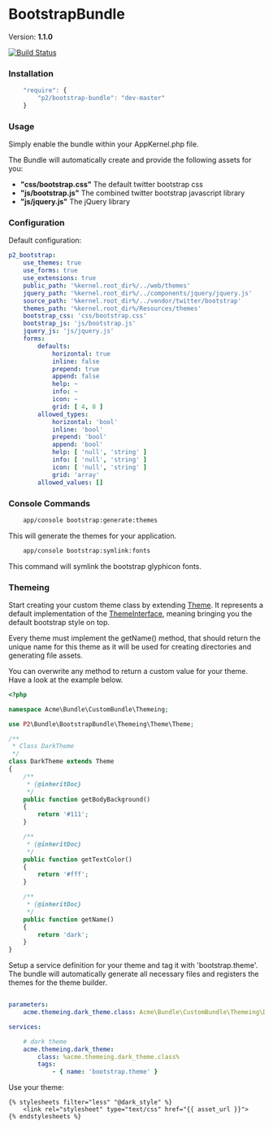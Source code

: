 BootstrapBundle
===============

Version: **1.1.0**

[![Build Status](https://travis-ci.org/phillies2k/bootstrap-bundle.png?branch=master)](https://travis-ci.org/phillies2k/bootstrap-bundle)

### Installation

```javascript
    "require": {
        "p2/bootstrap-bundle": "dev-master"
    }
```

### Usage

Simply enable the bundle within your AppKernel.php file.

The Bundle will automatically create and provide the following assets for you:
* **"css/bootstrap.css"**
  The default twitter bootstrap css
* **"js/bootstrap.js"**
  The combined twitter bootstrap javascript library
* **"js/jquery.js"**
  The jQuery library


### Configuration

Default configuration:
```yaml
p2_bootstrap:
    use_themes: true
    use_forms: true
    use_extensions: true
    public_path: '%kernel.root_dir%/../web/themes'
    jquery_path: '%kernel.root_dir%/../components/jquery/jquery.js'
    source_path: '%kernel.root_dir%/../vendor/twitter/bootstrap'
    themes_path: '%kernel.root_dir%/Resources/themes'
    bootstrap_css: 'css/bootstrap.css'
    bootstrap_js: 'js/bootstrap.js'
    jquery_js: 'js/jquery.js'
    forms:
        defaults:
            horizontal: true
            inline: false
            prepend: true
            append: false
            help: ~
            info: ~
            icon: ~
            grid: [ 4, 8 ]
        allowed_types:
            horizontal: 'bool'
            inline: 'bool'
            prepend: 'bool'
            append: 'bool'
            help: [ 'null', 'string' ]
            info: [ 'null', 'string' ]
            icon: [ 'null', 'string' ]
            grid: 'array'
        allowed_values: []
```

### Console Commands

```bash
    app/console bootstrap:generate:themes
```
This will generate the themes for your application.

```bash
    app/console bootstrap:symlink:fonts
```
This command will symlink the bootstrap glyphicon fonts.


### Themeing

Start creating your custom theme class by extending [Theme](Themeing/Theme.php). It represents a default implementation of the [ThemeInterface](Themeing/ThemeInterface.php), meaning bringing you the default bootstrap style on top.

Every theme must implement the getName() method, that should return the unique name for this theme as it will be used for creating directories and generating file assets.

You can overwrite any method to return a custom value for your theme. Have a look at the example below.

```php
<?php

namespace Acme\Bundle\CustomBundle\Themeing;

use P2\Bundle\BootstrapBundle\Themeing\Theme\Theme;

/**
 * Class DarkTheme
 */
class DarkTheme extends Theme
{
    /**
     * {@inheritDoc}
     */
    public function getBodyBackground()
    {
        return '#111';
    }

    /**
     * {@inheritDoc}
     */
    public function getTextColor()
    {
        return '#fff';
    }

    /**
     * {@inheritDoc}
     */
    public function getName()
    {
        return 'dark';
    }
}

```
Setup a service definition for your theme and tag it with 'bootstrap.theme'. The bundle will automatically generate all
necessary files and registers the themes for the theme builder.

```yaml

parameters:
    acme.themeing.dark_theme.class: Acme\Bundle\CustomBundle\Themeing\DarkTheme

services:

    # dark theme
    acme.themeing.dark_theme:
        class: %acme.themeing.dark_theme.class%
        tags:
            - { name: 'bootstrap.theme' }

```

Use your theme:

```twig
{% stylesheets filter="less" "@dark_style" %}
    <link rel="stylesheet" type="text/css" href="{{ asset_url }}">
{% endstylesheets %}
```


